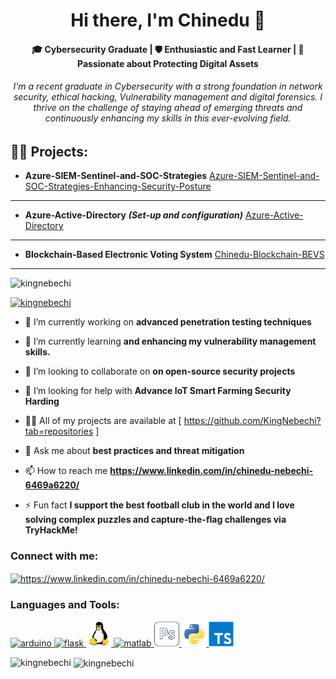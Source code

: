 


<h1 align="center">Hi there, I'm Chinedu   👋 </h1>
<h4 align="center">🎓 Cybersecurity Graduate | 🛡️ Enthusiastic and Fast Learner | 🔐 Passionate about Protecting Digital Assets</h4>
<h6 align="center"> I'm a recent graduate in Cybersecurity with a strong foundation in network security, ethical hacking, Vulnerability management and digital forensics.
I thrive on the challenge of staying ahead of emerging threats and continuously enhancing my skills in this ever-evolving field.</h6>

<h2>👨‍💻 Projects:</h2>

- <b>Azure-SIEM-Sentinel-and-SOC-Strategies</b> [Azure-SIEM-Sentinel-and-SOC-Strategies-Enhancing-Security-Posture](https://github.com/KingNebechi/Azure-SIEM-Sentinel-and-SOC-Strategies-Enhancing-Security-Posture)
---
- <b>Azure-Active-Directory</b> <b><i>(Set-up and configuration)</b></i> [Azure-Active-Directory](https://github.com/KingNebechi/Azure-Active-Directory)
---
- <b>Blockchain-Based Electronic Voting System</b> [Chinedu-Blockchain-BEVS](https://github.com/KingNebechi/Chinedu-Blockchain-BEVS)

---

<p align="left"> <img src="https://komarev.com/ghpvc/?username=kingnebechi&label=Profile%20views&color=0e75b6&style=flat" alt="kingnebechi" /> </p>

<p align="left"> <a href="https://github.com/ryo-ma/github-profile-trophy"><img src="https://github-profile-trophy.vercel.app/?username=kingnebechi" alt="kingnebechi" /></a> </p>

- 🔭 I’m currently working on **advanced penetration testing techniques**

- 🌱 I’m currently learning **and enhancing my vulnerability management skills.**

- 👯 I’m looking to collaborate on **on open-source security projects**

- 🤝 I’m looking for help with **Advance IoT Smart Farming Security Harding**

- 👨‍💻 All of my projects are available at [ https://github.com/KingNebechi?tab=repositories ]

- 💬 Ask me about **best practices and threat mitigation**

- 📫 How to reach me **https://www.linkedin.com/in/chinedu-nebechi-6469a6220/**

- ⚡ Fun fact **I support the best football club in the world and I love solving complex puzzles and capture-the-flag challenges via TryHackMe!**

<h3 align="left">Connect with me:</h3>
<p align="left">
<a href="https://linkedin.com/in/https://www.linkedin.com/in/chinedu-nebechi-6469a6220/" target="blank"><img align="center" src="https://raw.githubusercontent.com/rahuldkjain/github-profile-readme-generator/master/src/images/icons/Social/linked-in-alt.svg" alt="https://www.linkedin.com/in/chinedu-nebechi-6469a6220/" height="30" width="40" /></a>
</p>

<h3 align="left">Languages and Tools:</h3>
<p align="left"> <a href="https://www.arduino.cc/" target="_blank" rel="noreferrer"> <img src="https://cdn.worldvectorlogo.com/logos/arduino-1.svg" alt="arduino" width="40" height="40"/> </a> <a href="https://flask.palletsprojects.com/" target="_blank" rel="noreferrer"> <img src="https://www.vectorlogo.zone/logos/pocoo_flask/pocoo_flask-icon.svg" alt="flask" width="40" height="40"/> </a> <a href="https://www.linux.org/" target="_blank" rel="noreferrer"> <img src="https://raw.githubusercontent.com/devicons/devicon/master/icons/linux/linux-original.svg" alt="linux" width="40" height="40"/> </a> <a href="https://www.mathworks.com/" target="_blank" rel="noreferrer"> <img src="https://upload.wikimedia.org/wikipedia/commons/2/21/Matlab_Logo.png" alt="matlab" width="40" height="40"/> </a> <a href="https://www.photoshop.com/en" target="_blank" rel="noreferrer"> <img src="https://raw.githubusercontent.com/devicons/devicon/master/icons/photoshop/photoshop-line.svg" alt="photoshop" width="40" height="40"/> </a> <a href="https://www.python.org" target="_blank" rel="noreferrer"> <img src="https://raw.githubusercontent.com/devicons/devicon/master/icons/python/python-original.svg" alt="python" width="40" height="40"/> </a> <a href="https://www.typescriptlang.org/" target="_blank" rel="noreferrer"> <img src="https://raw.githubusercontent.com/devicons/devicon/master/icons/typescript/typescript-original.svg" alt="typescript" width="40" height="40"/> </a> </p>

<p><img align="left" src="https://github-readme-stats.vercel.app/api/top-langs?username=kingnebechi&show_icons=true&locale=en&layout=compact" alt="kingnebechi" /></p>

<p>&nbsp;<img align="center" src="https://github-readme-stats.vercel.app/api?username=kingnebechi&show_icons=true&locale=en" alt="kingnebechi" /></p>
